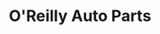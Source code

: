 ---
title: "O'Reilly Auto Parts"
url: /baton-rouge/oreilly-auto-parts-tom-drive/
shop: car parts
---